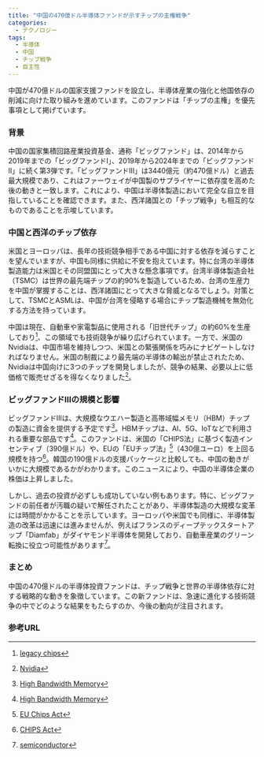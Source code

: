 ```yaml
---
title: "中国の470億ドル半導体ファンドが示すチップの主権戦争"
categories:
  - テクノロジー
tags:
  - 半導体
  - 中国
  - チップ戦争
  - 自主性
---
```

中国が470億ドルの国家支援ファンドを設立し、半導体産業の強化と他国依存の削減に向けた取り組みを進めています。このファンドは「チップの主権」を優先事項として掲げています。

### 背景

中国の国家集積回路産業投資基金、通称「ビッグファンド」は、2014年から2019年までの「ビッグファンドI」、2019年から2024年までの「ビッグファンドII」に続く第3弾です。「ビッグファンドIII」は3440億元（約470億ドル）と過去最大規模であり、これはファーウェイが中国製のサプライヤーに依存度を高めた後の動きと一致します。これにより、中国は半導体製造において完全な自立を目指していることを確認できます。また、西洋諸国との「チップ戦争」も相互的なものであることを示唆しています。

### 中国と西洋のチップ依存

米国とヨーロッパは、長年の技術競争相手である中国に対する依存を減らすことを望んでいますが、中国も同様に供給に不安を抱えています。特に台湾の半導体製造能力は米国とその同盟国にとって大きな懸念事項です。台湾半導体製造会社（TSMC）は世界の最先端チップの約90%を製造しているため、台湾の生産力を中国が掌握することは、西洋諸国にとって大きな脅威となるでしょう。対策として、TSMCとASMLは、中国が台湾を侵略する場合にチップ製造機械を無効化する方法を持っています。

中国は現在、自動車や家電製品に使用される「旧世代チップ」の約60%を生産しており[^1]、この領域でも技術競争が繰り広げられています。一方で、米国のNvidiaは、中国市場を維持しつつ、米国との緊張関係を巧みにナビゲートしなければなりません。米国の制裁により最先端の半導体の輸出が禁止されたため、Nvidiaは中国向けに3つのチップを開発しましたが、競争の結果、必要以上に低価格で販売せざるを得なくなりました[^2]。

### ビッグファンドIIIの規模と影響

ビッグファンドIIIは、大規模なウエハー製造と高帯域幅メモリ（HBM）チップの製造に資金を提供する予定です[^3]。HBMチップは、AI、5G、IoTなどで利用される重要な部品です[^3]。このファンドは、米国の「CHIPS法」に基づく製造インセンティブ（390億ドル）や、EUの「EUチップ法」[^4]（430億ユーロ）を上回る規模を持つ[^5]。韓国の190億ドルの支援パッケージと比較しても、中国の動きがいかに大規模であるかがわかります。このニュースにより、中国の半導体企業の株価は上昇しました。

しかし、過去の投資が必ずしも成功していない例もあります。特に、ビッグファンドの前任者が汚職の疑いで解任されたことがあり、半導体製造の大規模な変革には時間がかかることを示しています。ヨーロッパや米国でも同様に、半導体製造の改革は迅速には進みませんが、例えばフランスのディープテックスタートアップ「Diamfab」がダイヤモンド半導体を開発しており、自動車産業のグリーン転換に役立つ可能性があります[^6]。

### まとめ

中国の470億ドルの半導体投資ファンドは、チップ戦争と世界の半導体依存に対する戦略的な動きを象徴しています。この新ファンドは、急速に進化する技術競争の中でどのような結果をもたらすのか、今後の動向が注目されます。

### 参考URL
[^1]: [legacy chips](https://www.bloomberg.co.jp/news/articles/2024-03-19/SAKDUZT0G1KW00)
[^2]: [Nvidia](https://www.nvidia.com/ja-jp/)
[^3]: [High Bandwidth Memory](https://www.inrevium.com/pickup/hbm/)
[^4]: [EU Chips Act](https://www.semiconportal.com/archive/blog/insiders/nagami/230424-pickup755.html#:~:text=%E2%86%92%EF%BC%8AEU%20Chips%20Act,%E7%8B%AC%E5%8D%A0%E3%81%97%E3%81%A6%E3%81%84%E3%82%8B%E6%97%A8%E3%80%82)
[^5]: [CHIPS Act](https://www.jetro.go.jp/biz/areareports/special/2023/0501/f620adcf8aefb0df.html)
[^6]: [semiconductor](https://eow.alc.co.jp/search?q=semiconductor)
